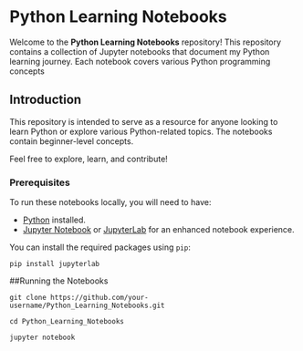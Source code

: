 # Python Learning Notebooks

Welcome to the **Python Learning Notebooks** repository! This repository contains a collection of Jupyter notebooks that document my Python learning journey. Each notebook covers various Python programming concepts


## Introduction

This repository is intended to serve as a resource for anyone looking to learn Python or explore various Python-related topics. The notebooks contain beginner-level concepts.

Feel free to explore, learn, and contribute!

### Prerequisites

To run these notebooks locally, you will need to have:

- [Python](https://www.python.org/downloads/) installed.
- [Jupyter Notebook](https://jupyter.org/install) or [JupyterLab](https://jupyter.org/install) for an enhanced notebook experience.

You can install the required packages using `pip`:

```
pip install jupyterlab
```
##Running the Notebooks
```
git clone https://github.com/your-username/Python_Learning_Notebooks.git

cd Python_Learning_Notebooks

jupyter notebook
```

